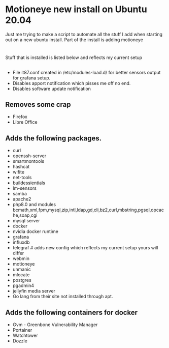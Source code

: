 # Motioneye new install on Ubuntu 20.04

Just me trying to make a script to automate all the stuff I add when starting out on a new ubuntu install.
Part of the install is adding motioneye
#
Stuff that is installed is listed below and reflects my current setup
##
###
- File it87.conf created in /etc/modules-load.d/ for better sensors output for grafana setup. 
- Disables apport notification which pisses me off no end. 
- Disables software update notification

## Removes some crap
- Firefox
- Libre Office

## Adds the following packages.
- curl
- openssh-server
- smartmontools
- hashcat
- wifite
- net-tools
- buildessientials
- lm-sensors
- samba
- apache2
- php8.0 and modules bcmath,xml,fpm,mysql,zip,intl,ldap,gd,cli,bz2,curl,mbstring,pgsql,opcache,soap,cgi
- mysql server
- docker
- nvidia docker runtime
- grafana
- influxdb
- telegraf # adds new config which reflects my current setup yours will differ
- webmin
- motioneye
- unmanic
- mlocate
- postgres
- pgadmin4
- jellyfin media server
- Go lang from their site not installed through apt.

## Adds the following containers for docker
- Gvm - Greenbone Vulnerability Manager
- Portainer
- Watchtower
- Dozzle

